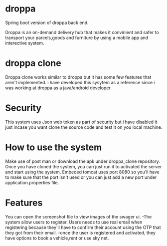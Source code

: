 # droppa
Spring boot version of droppa back end.

Droppa is an on-demand delivery hub that makes it convinient and safer to transport your parcels,goods and furniture by using a mobile app and interective system.

# droppa clone

Droppa clone works similar to droppa but it has some few features that aren't implemented. i have developed this sysytem as a reference since i was working at droppa as a java/android developer.

# Security

This system uses Json web token as part of security but i have disabled it just incase you want clone the source code and test it on you local machine.

# How to use the system
Make use of post man or download the apk under droppa_clone repository. Once you have cloned the system, you can just run it to activated the server and start using the system. Embeded tomcat uses port 8080 so you'll have to make sure that the port isn't used or you can just add a new port under application.properties file.

# Features
You can open the screenshot file to view images of the swager ui. 
-The system allow users to register. Users needs to use real email when registering because they'll have to confirm their account using the OTP that they got from their email.
-once the user is registered and activated, they have options to book a vehicle,rent or use sky net.
